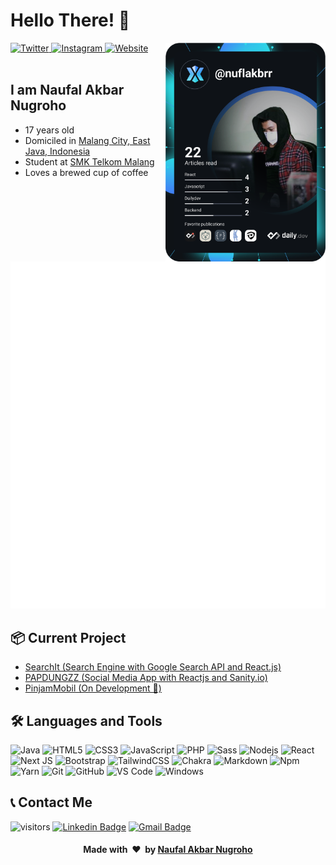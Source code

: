 # Hello There! 👋

<div align="left">
  <a href="https://twitter.com/nuflakbrr">
    <img
      src="https://img.shields.io/badge/nuflakbrr-informational?label=&logo=twitter&style=flat-square&color=1da1f2&logoColor=ffffff"
      alt="Twitter"
    />
  </a>
  <a href="https://instagram.com/kbrnugroho">
    <img
      src="https://img.shields.io/badge/kbrnugroho-critical?label=&logo=instagram&style=flat-square&logoColor=ffffff"
      alt="Instagram"
    />
  </a>
  <a href="https://naufalakbar.me">
    <img
      src="https://img.shields.io/badge/%F0%9F%8C%90-naufalakbar.me-blue"
      alt="Website"
    />
  </a>

  <a href="https://api.daily.dev/get?r=nuflakbrr">
    <img
      width="256"
      align="right"
      src="https://raw.githubusercontent.com/nuflakbrr/nuflakbrr/devcard/devcard.svg"
    />
  </a>
</div>

<br />

## I am Naufal Akbar Nugroho

- 17 years old
- Domiciled in [Malang City, East Java, Indonesia](https://goo.gl/maps/h3RJSPyYnfh77Lgm7)
- Student at [SMK Telkom Malang](https://www.smktelkom-mlg.sch.id)
- Loves a brewed cup of coffee

![Metrics](https://raw.githubusercontent.com/nuflakbrr/nuflakbrr/main/github-metrics.svg)

## 📦 Current Project

- <a href="https://github.com/nuflakbrr/SearchIt">SearchIt (Search Engine with Google Search API and React.js)</a>
- <a href="https://github.com/nuflakbrr/papdungzz_frontend">PAPDUNGZZ (Social Media App with Reactjs and Sanity.io)</a>
- <a href="https://github.com/nuflakbrr/pinjammobil">PinjamMobil (On Development 🚧)</a>

## 🛠 Languages and Tools
![Java](http://img.shields.io/badge/-Java-5B4638?style=flat-square&logo=java&logoColor=ffffff)
![HTML5](https://img.shields.io/badge/-HTML5-%23E44D27?style=flat-square&logo=html5&logoColor=ffffff)
![CSS3](https://img.shields.io/badge/-CSS3-%231572B6?style=flat-square&logo=css3)
![JavaScript](https://img.shields.io/badge/-JavaScript-%23F7DF1C?style=flat-square&logo=javascript&logoColor=000000&labelColor=%23F7DF1C&color=%23FFCE5A)
![PHP](https://img.shields.io/badge/php-%23777BB4.svg?style=flat-square&logo=php&logoColor=white)
![Sass](https://img.shields.io/badge/-Sass-%23CC6699?style=flat-square&logo=sass&logoColor=ffffff)
![Nodejs](https://img.shields.io/badge/-Nodejs-339933?style=flat-square&logo=Node.js&logoColor=ffffff)
![React](https://img.shields.io/badge/-React-61DAFB?style=flat-square&logo=react&logoColor=ffffff)
![Next JS](https://img.shields.io/badge/Next-black?style=flat-square&logo=next.js&logoColor=white)
![Bootstrap](https://img.shields.io/badge/-Bootstrap-563D7C?style=flat-square&logo=Bootstrap)
![TailwindCSS](https://img.shields.io/badge/tailwindcss-%2338B2AC.svg?style=flat-square&logo=tailwind-css&logoColor=white)
![Chakra](https://img.shields.io/badge/chakra-%234ED1C5.svg?style=flat-square&logo=chakraui&logoColor=white)
![Markdown](https://img.shields.io/badge/markdown-%23000000.svg?style=flat-square&logo=markdown&logoColor=white)
![Npm](https://img.shields.io/badge/-npm-CB3837?style=flat-square&logo=npm)
![Yarn](https://img.shields.io/badge/yarn-%232C8EBB.svg?style=flat-square&logo=yarn&logoColor=white)
![Git](https://img.shields.io/badge/-Git-%23F05032?style=flat-square&logo=git&logoColor=%23ffffff)
![GitHub](https://img.shields.io/badge/-GitHub-181717?style=flat-square&logo=github)
![VS Code](http://img.shields.io/badge/-VS%20Code-007ACC?style=flat-square&logo=visual-studio-code&logoColor=ffffff)
![Windows](http://img.shields.io/badge/-Windows-0078D6?style=flat-square&logo=windows&logoColor=ffffff)

## 📞 Contact Me
![visitors](https://visitor-badge.glitch.me/badge?page_id=nuflakbrr)
[![Linkedin Badge](https://img.shields.io/badge/-nuflakbrr-blue?style=flat-square&logo=Linkedin&logoColor=white&link=https://www.linkedin.com/public-profile/in/nuflakbrr)](https://www.linkedin.com/public-profile/in/nuflakbrr)
[![Gmail Badge](https://img.shields.io/badge/-naufalakbar378@gmail.com-c14438?style=flat-square&logo=Gmail&logoColor=white&link=mailto:naufalakbar378@gmail.com)](mailto:naufalakbar378@gmail.com)

<div align="center">
    <h4 align="center">Made with &nbsp;❤️&nbsp; by <a href="https://instagram.com/kbrnugroho">Naufal Akbar Nugroho</a></h4>
</div>
